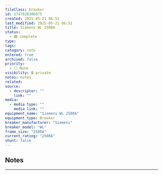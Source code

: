 ```yaml
---
fileClass: breaker
id: 1747828306875
created: 2025-05-21 06:51
last_modified: 2025-05-21 06:51
title: Siemens WL 2500A
status:
  - 🟩 complete
type: 
tags: 
category: note
entered: true
archived: false
priority:
  - ⚪ None
visibility: 🔒 private
notes: notes
related: 
source:
  - descriptor: ""
    link: ""
media:
  - media type: ""
    media link: ""
equipment_name: "Siemens WL 2500A"
equipment_type: Breaker
breaker_manufacturer: "Siemens"
breaker_model: "WL"
frame_size: "2500A"
current_rating: "2500A"
shunt: false
---
```


## Notes
---

